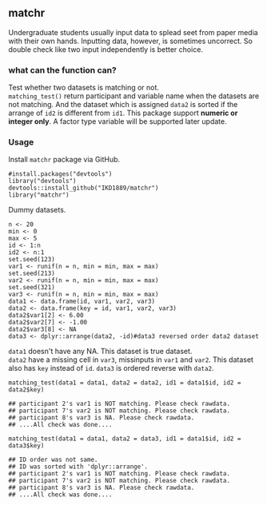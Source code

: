 matchr
------

Undergraduate students usually input data to splead seet from paper
media with their own hands. Inputting data, however, is sometimes
uncorrect. So double check like two input independently is better
choice.

### what can the function can?

Test whether two datasets is matching or not.  
`matching_test()` return participant and variable name when the datasets
are not matching. And the dataset which is assigned `data2` is sorted if
the arrange of `id2` is different from `id1`. This package support
**numeric or integer only**. A factor type variable will be supported
later update.

### Usage

Install `matchr` package via GitHub.

    #install.packages("devtools")
    library("devtools")
    devtools::install_github("IKD1889/matchr")
    library("matchr")

Dummy datasets.

    n <- 20
    min <- 0
    max <- 5
    id <- 1:n
    id2 <- n:1
    set.seed(123)
    var1 <- runif(n = n, min = min, max = max)
    set.seed(213)
    var2 <- runif(n = n, min = min, max = max)
    set.seed(321)
    var3 <- runif(n = n, min = min, max = max)
    data1 <- data.frame(id, var1, var2, var3)
    data2 <- data.frame(key = id, var1, var2, var3)
    data2$var1[2] <- 6.00
    data2$var2[7] <- -1.00
    data2$var3[8] <- NA
    data3 <- dplyr::arrange(data2, -id)#data3 reversed order data2 dataset

`data1` doesn't have any NA. This dataset is true dataset.  
`data2` have a missing cell in `var3`, missinputs in `var1` and `var2`.
This dataset also has `key` instead of `id`. `data3` is ordered reverse
with `data2`.

    matching_test(data1 = data1, data2 = data2, id1 = data1$id, id2 = data2$key)

    ## participant 2's var1 is NOT matching. Please check rawdata.
    ## participant 7's var2 is NOT matching. Please check rawdata.
    ## participant 8's var3 is NA. Please check rawdata.
    ## ....All check was done....

    matching_test(data1 = data1, data2 = data3, id1 = data1$id, id2 = data3$key)

    ## ID order was not same.
    ## ID was sorted with 'dplyr::arrange'.
    ## participant 2's var1 is NOT matching. Please check rawdata.
    ## participant 7's var2 is NOT matching. Please check rawdata.
    ## participant 8's var3 is NA. Please check rawdata.
    ## ....All check was done....
